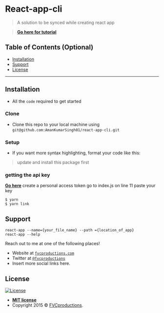 # React-app-cli

> A solution to be synced while creating react app


> <a href="https://dev.to/amankumarsingh01/nodejs-terminal-app-4nd6" target="_blank">**Go here for tutorial**</a>


## Table of Contents (Optional)

- [Installation](#installation)
- [Support](#support)
- [License](#license)


---

## Installation

- All the `code` required to get started

### Clone

- Clone this repo to your local machine using `git@github.com:AmanKumarSingh01/react-app-cli.git`

### Setup

- If you want more syntax highlighting, format your code like this:

> update and install this package first

### getting the api key
<a href="https://github.com/settings/apps" target="_blank">**Go here**</a>
create a personal access token 
go to index.js on line 11 paste your key


```shell
$ yarn
$ yarn link
```

## Support
```shell
react-app --name={your_file_name} --path ={location_of_app}
react-app --help
```
Reach out to me at one of the following places!

- Website at <a href="http://fvcproductions.com" target="_blank">`fvcproductions.com`</a>
- Twitter at <a href="http://twitter.com/fvcproductions" target="_blank">`@fvcproductions`</a>
- Insert more social links here.


## License

[![License](http://img.shields.io/:license-mit-blue.svg?style=flat-square)](http://badges.mit-license.org)

- **[MIT license](http://opensource.org/licenses/mit-license.php)**
- Copyright 2015 © <a href="http://fvcproductions.com" target="_blank">FVCproductions</a>.
